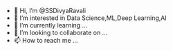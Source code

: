 - 👋 Hi, I’m @SSDivyaRavali
- 👀 I’m interested in Data Science,ML,Deep Learning,AI
- 🌱 I’m currently learning ...
- 💞️ I’m looking to collaborate on ...
- 📫 How to reach me ...

<!---
SSDivyaRavali/SSDivyaRavali is a ✨ special ✨ repository because its `README.md` (this file) appears on your GitHub profile.
You can click the Preview link to take a look at your changes.
--->
